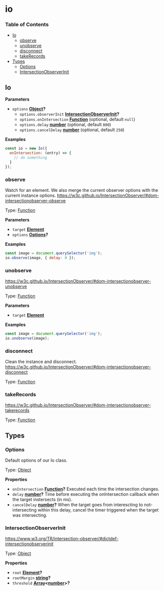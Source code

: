 # io

<!-- Generated by documentation.js. Update this documentation by updating the source code. -->

### Table of Contents

-   [Io](#io)
    -   [observe](#observe)
    -   [unobserve](#unobserve)
    -   [disconnect](#disconnect)
    -   [takeRecords](#takerecords)
-   [Types](#types)
    -   [Options](#options)
    -   [IntersectionObserverInit](#intersectionobserverinit)

## Io

**Parameters**

-   `options` **[Object](https://developer.mozilla.org/docs/Web/JavaScript/Reference/Global_Objects/Object)?** 
    -   `options.observerInit` **[IntersectionObserverInit](#intersectionobserverinit)?** 
    -   `options.onIntersection` **[Function](https://developer.mozilla.org/docs/Web/JavaScript/Reference/Statements/function)**  (optional, default `null`)
    -   `options.delay` **[number](https://developer.mozilla.org/docs/Web/JavaScript/Reference/Global_Objects/Number)**  (optional, default `800`)
    -   `options.cancelDelay` **[number](https://developer.mozilla.org/docs/Web/JavaScript/Reference/Global_Objects/Number)**  (optional, default `250`)

**Examples**

```javascript
const io = new Io({
  onIntersection: (entry) => {
    // do something
  }
});
```

### observe

Watch for an element. We also merge the current observer options
with the current instance options.
<https://w3c.github.io/IntersectionObserver/#dom-intersectionobserver-observe>

Type: [Function](https://developer.mozilla.org/docs/Web/JavaScript/Reference/Statements/function)

**Parameters**

-   `target` **[Element](https://developer.mozilla.org/docs/Web/API/Element)** 
-   `options` **[Options](#options)?** 

**Examples**

```javascript
const image = document.querySelector('img');
io.observe(image, { delay: 0 });
```

### unobserve

<https://w3c.github.io/IntersectionObserver/#dom-intersectionobserver-unobserve>

Type: [Function](https://developer.mozilla.org/docs/Web/JavaScript/Reference/Statements/function)

**Parameters**

-   `target` **[Element](https://developer.mozilla.org/docs/Web/API/Element)** 

**Examples**

```javascript
const image = document.querySelector('img');
io.unobserve(image);
```

### disconnect

Clean the instance and disconnect.
<https://w3c.github.io/IntersectionObserver/#dom-intersectionobserver-disconnect>

Type: [Function](https://developer.mozilla.org/docs/Web/JavaScript/Reference/Statements/function)

### takeRecords

<https://w3c.github.io/IntersectionObserver/#dom-intersectionobserver-takerecords>

Type: [Function](https://developer.mozilla.org/docs/Web/JavaScript/Reference/Statements/function)

## Types




### Options

Default options of our Io class.

Type: [Object](https://developer.mozilla.org/docs/Web/JavaScript/Reference/Global_Objects/Object)

**Properties**

-   `onIntersection` **[Function](https://developer.mozilla.org/docs/Web/JavaScript/Reference/Statements/function)?** Executed each time the intersection changes.
-   `delay` **[number](https://developer.mozilla.org/docs/Web/JavaScript/Reference/Global_Objects/Number)?** Time before executing the onIntersection callback when the target instersects (in ms).
-   `cancelDelay` **[number](https://developer.mozilla.org/docs/Web/JavaScript/Reference/Global_Objects/Number)?** When the target goes from interescting to not-intersecting within this delay,
    cancel the timer triggered when the target was intersecting.

### IntersectionObserverInit

<https://www.w3.org/TR/intersection-observer/#dictdef-intersectionobserverinit>

Type: [Object](https://developer.mozilla.org/docs/Web/JavaScript/Reference/Global_Objects/Object)

**Properties**

-   `root` **[Element](https://developer.mozilla.org/docs/Web/API/Element)?** 
-   `rootMargin` **[string](https://developer.mozilla.org/docs/Web/JavaScript/Reference/Global_Objects/String)?** 
-   `threshold` **[Array](https://developer.mozilla.org/docs/Web/JavaScript/Reference/Global_Objects/Array)&lt;[number](https://developer.mozilla.org/docs/Web/JavaScript/Reference/Global_Objects/Number)>?** 
